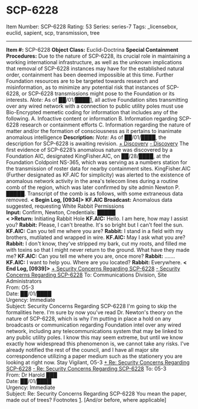 # SCP-6228
Item Number: SCP-6228
Rating: 53
Series: series-7
Tags: _licensebox, euclid, sapient, scp, transmission, tree

---

**Item #:** SCP-6228
**Object Class:** Euclid-Doctrina
**Special Containment Procedures:**
Due to the nature of SCP-6228, its crucial role in maintaining a working international infrastructure, as well as the unknown implications that removal of SCP-6228 instances may have for the established natural order, containment has been deemed impossible at this time. Further Foundation resources are to be targeted towards research and misinformation, as to minimize any potential risk that instances of SCP-6228, or SCP-6228 transmissions might pose to the Foundation or its interests.
_Note:_ As of ██/01/████[1](javascript:;), all active Foundation sites transmitting over any wired network with a connection to public utility poles must use Bio-Encrypted memetic coding for information that includes any of the following.
A. Infoactive content or information
B. Information regarding SCP-6228 research or containment efforts
C. Information regarding the nature of matter and/or the formation of consciousness as it pertains to inanimate anomalous intelligence
**Description:**
_Note:_ As of ██/01/████, the description for SCP-6228 is awaiting revision.
[\+ Discovery](javascript:;)
[\- Discovery](javascript:;)
The first evidence of SCP-6228’s anomalous nature was discovered by a Foundation AIC, designated KingFisher.AIC, on ██/28/████, at the Foundation Coldpoint NS-365, which was serving as a numbers station for the transmission of roster data for nearby containment sites. KingFisher.AIC (Further designated as KF.AIC for simplicity) was alerted to the existence of anomalous network activity in the area's telecom lines during a routine comb of the region, which was later confirmed by site admin Newton P. █████. Transcript of the comb is as follows, with some extraneous data removed.
**< Begin Log, [0934]>**
**KF.AIC Broadcast:** Anomalous data suggested, requesting White Rabbit Permissions  
**Input:** Confirm, Newton, Credentials: █████  
**< >Return:** Initiating Rabbit Hole
**KF.AIC:** Hello. I am here, how may I assist you?
**Rabbit:** Please, I can't breathe. It's so bright but I can't feel the sun.
**KF.AIC:** Can you tell me where you are?
**Rabbit:** I stand in a field with my brothers, mutilated and wrapped in wire.
**KF.AIC:** May I ask what you are?
**Rabbit:** I don't know, they've stripped my bark, cut my roots, and filled me with toxins so that I might never return to the ground. What have they made me?
**KF.AIC:** Can you tell me where you are, once more?
**Rabbit:** …….
**KF.AIC:** I want to help you. Where are you located?
**Rabbit:** Everywhere.
**< End Log, [0939]>**
[\+ Security Concerns Regarding SCP-6228](javascript:;)
[\- Security Concerns Regarding SCP-6228](javascript:;)
To: Communications Division, Site Administrators  
From: O5-3  
Date: ██/01/████  
Urgency: Immediate  
Subject: Security Concerns Regarding SCP-6228
I'm going to skip the formalities here. I'm sure by now you've read Dr. Newton's theory on the nature of SCP-6228, which is why I'm putting in place a hold on any broadcasts or communication regarding Foundation intel over any wired network, including any telecommunications system that may be linked to any public utility poles. I know this may seem extreme, but until we know exactly how widespread this phenomenon is, we cannot take any risks. I've already notified the rest of the council, and I have all major site correspondence utilizing a paper medium such as the stationery you are looking at right now.
Stay Vigilant,
O5-3
[\+ Re: Security Concerns Regarding SCP-6228](javascript:;)
[\- Re: Security Concerns Regarding SCP-6228](javascript:;)
To: 05-3  
From: Dr Harold ███  
Date: ██/01/████  
Urgency: Immediate  
Subject: Re: Security Concerns Regarding SCP-6228
You mean the paper, made out of trees?
Footnotes
[1](javascript:;). [And/or before, where applicable]